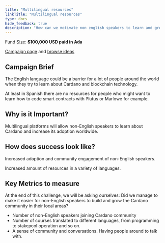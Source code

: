 ```yaml
---
title: "Multilingual resources"
linkTitle: "Multilingual resources"
type: docs
hide_feedback: true
description: "How can we motivate non english speakers to learn and grow Cardano ecosystem in the next 3-6 months?"
---
```

Fund Size: **$100,000 USD paid in Ada**

[Campaign page](https://cardano.ideascale.com/a/campaign-home/26252) and [browse ideas](https://cardano.ideascale.com/a/ideas/top/campaign-filter/byids/campaigns/26252/stage/unspecified).

## Campaign Brief
The English language could be a barrier for a lot of people around the world when they try to learn about Cardano and blockchain technology.

At least in Spanish there are no resources for people who might want to learn how to code smart contracts with Plutus or Marlowe for example.


## Why is it Important?
Multilingual platforms will allow non-English speakers to learn about Cardano and increase its adoption worldwide.


## How does success look like?
Increased adoption and community engagement of non-English speakers.

Increased amount of resources in a variety of languages.

## Key Metrics to measure
At the end of this challenge, we will be asking ourselves: Did we manage to make it easier for non-English speakers to build and grow the Cardano community in their local areas?

- Number of non-English speakers joining Cardano community
- Number of courses translated to different languages, from programming to stakepool operation and so on.
- A sense of community and conversations. Having people around to talk with.

